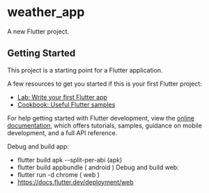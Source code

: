 # weather_app

A new Flutter project.

## Getting Started

This project is a starting point for a Flutter application.

A few resources to get you started if this is your first Flutter project:

- [Lab: Write your first Flutter app](https://docs.flutter.dev/get-started/codelab)
- [Cookbook: Useful Flutter samples](https://docs.flutter.dev/cookbook)

For help getting started with Flutter development, view the
[online documentation](https://docs.flutter.dev/), which offers tutorials,
samples, guidance on mobile development, and a full API reference.

Debug and build app:
 - flutter build apk --split-per-abi (apk)
 - flutter build appbundle ( android )
Debug and build web:
 - flutter run -d chrome ( web )
 - https://docs.flutter.dev/deployment/web